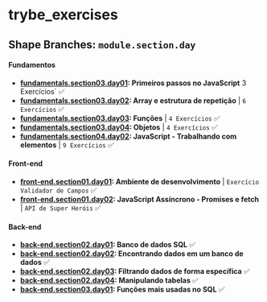 # trybe_exercises

## Shape Branches: `module.section.day`

#### Fundamentos

- [**fundamentals.section03.day01**](https://github.com/CalebeLAR/trybe_exercises/tree/fundamentals.section03.day01)**: Primeiros passos no JavaScript**  3 Exercícios` ✅
- [**fundamentals.section03.day02**](https://github.com/CalebeLAR/trybe_exercises/tree/fundamentals.section03.day02)**: Array e estrutura de repetição** | `6 Exercícios` ✅
- [**fundamentals.section03.day03**](https://github.com/CalebeLAR/trybe_exercises/tree/fundamentals.section03.day03)**: Funções** | `4 Exercícios` ✅  
- [**fundamentals.section03.day04**](https://github.com/CalebeLAR/trybe_exercises/tree/fundamentals.section03.day04)**: Objetos** | `4 Exercícios` ✅  
- [**fundamentals.section04.day02**](https://github.com/CalebeLAR/trybe_exercises/tree/fundamentals.section04.day02)**: JavaScript - Trabalhando com elementos** | `9 Exercícios` ✅  

#### Front-end

- [**front-end.section01.day01**](https://github.com/CalebeLAR/trybe_exercises/tree/front-end.section01.day01)**: Ambiente de desenvolvimento** | `Exercício Validador de Campos` ✅  
- [**front-end.section01.day02**](https://github.com/CalebeLAR/trybe_exercises/tree/front-end.section01.day02)**: JavaScript Assíncrono - Promises e fetch** | `API de Super Heróis` ✅  
<!-- - [**front-end.section01.day03**](https://github.com/CalebeLAR/exercise-casa-de-cambio)**: Revisão - Casa de Câmbio** | __`fork`__ `Exercício Casa de Câmbio` ✅   -->

#### Back-end
- [**back-end.section02.day01**](https://github.com/CalebeLAR/trybe_exercises/tree/back-end.section02.day01)**: Banco de dados SQL** ✅  
- [**back-end.section02.day02**](https://github.com/CalebeLAR/trybe_exercises/tree/back-end.section02.day02)**: Encontrando dados em um banco de dados** ✅  
- [**back-end.section02.day03**](https://github.com/CalebeLAR/trybe_exercises/tree/back-end.section02.day03)**: Filtrando dados de forma específica** ✅  
- [**back-end.section02.day04**](https://github.com/CalebeLAR/trybe_exercises/tree/back-end.section02.day04)**: Manipulando tabelas** ✅
- [**back-end.section03.day01**](https://github.com/CalebeLAR/trybe_exercises/tree/back-end.section03.day01)**: Funções mais usadas no SQL** ✅